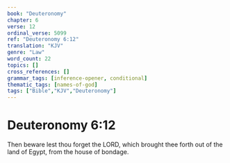 ```yaml
---
book: "Deuteronomy"
chapter: 6
verse: 12
ordinal_verse: 5099
ref: "Deuteronomy 6:12"
translation: "KJV"
genre: "Law"
word_count: 22
topics: []
cross_references: []
grammar_tags: [inference-opener, conditional]
thematic_tags: [names-of-god]
tags: ["Bible","KJV","Deuteronomy"]
---
```


# Deuteronomy 6:12

Then beware lest thou forget the LORD, which brought thee forth out of the land of Egypt, from the house of bondage.
